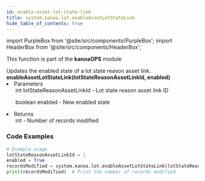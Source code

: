```yaml
---
id: enable-asset-lot-state-link
title: system.kanoa.lot.enableAssetLotStateLink
hide_table_of_contents: true
---
```


import PurpleBox from '@site/src/components/PurpleBox';
import HeaderBox from '@site/src/components/HeaderBox';

<PurpleBox>This function is part of the <b>kanoaOPS</b> module</PurpleBox>

<HeaderBox header="Description">
  Updates the enabled state of a lot state reason asset link.
</HeaderBox>

<HeaderBox header="Syntax">
  <b>enableAssetLotStateLink(lotStateReasonAssetLinkId, enabled)</b>
    <li>Parameters <br />
      <ul>int lotStateReasonAssetLinkId - Lot state reason asset link ID</ul>
      <ul>boolean enabled - New enabled state</ul>
    </li>
    <li>Returns <br />
      <ul>int - Number of records modified</ul>
    </li>
</HeaderBox>

### Code Examples

```python
# Example usage
lotStateReasonAssetLinkId = 1
enabled = True
recordsModified = system.kanoa.lot.enableAssetLotStateLink(lotStateReasonAssetLinkId, enabled)
print(recordsModified)  # Print the number of records modified
